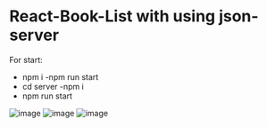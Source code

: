 # React-Book-List with using json-server
For start:
- npm i
-npm run start
- cd server
-npm i
- npm run start

![image](https://user-images.githubusercontent.com/95698505/191064985-9d63647e-4704-4ebf-becc-8f7fc106bdb8.png)
![image](https://user-images.githubusercontent.com/95698505/191065150-8397fbf7-4b9a-4306-ae79-4371064f4aca.png)
![image](https://user-images.githubusercontent.com/95698505/191065951-0bc7a5e7-5723-4c7e-b644-c82ebbc24507.png)
